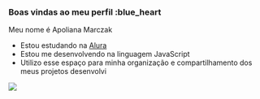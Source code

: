 ### Boas vindas ao meu perfil :blue_heart

Meu nome é Apoliana Marczak

- Estou estudando na [Alura](https://www.alura.com.br)
- Estou me desenvolvendo na linguagem JavaScript
- Utilizo esse espaço para minha organização e compartilhamento dos meus projetos desenvolvi
 
 ![](https://media.tenor.com/l95sYC9aZMwAAAAd/real-madrid.gif)
